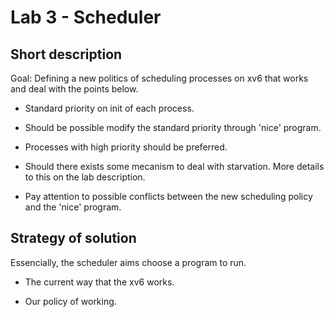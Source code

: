 # Lab 3 - Scheduler

## Short description

Goal: Defining a new politics of scheduling processes on xv6 that works and deal with the points below.

- Standard priority on init of each process. 

- Should be possible modify the standard priority through 'nice' program.

- Processes with high priority should be preferred.

- Should there exists some mecanism to deal with starvation. More details to this on the lab description. 

- Pay attention to possible conflicts between the new scheduling policy and the 'nice' program.

## Strategy of solution 

Essencially, the scheduler aims choose a program to run. 

- The current way that the xv6 works.

- Our policy of working.